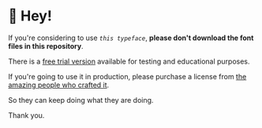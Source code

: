 # 👋 Hey!

If you're considering to use _`this typeface`_, **please don't download the font files in this repository**.

There is a [free trial version](https://www.grillitype.com/free-trial-fonts) available for testing and educational purposes.

If you're going to use it in production, please purchase a license from [the amazing people who crafted it](https://www.grillitype.com).

So they can keep doing what they are doing.

Thank you.
